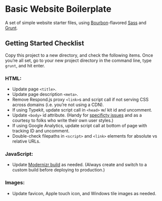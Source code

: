 Basic Website Boilerplate
===========

A set of simple website starter files, using [Bourbon](http://bourbon.io)-flavored [Sass](http://sass-lang.com) and [Grunt](http://gruntjs.com). 

## Getting Started Checklist
Copy this project to a new directory, and check the following items. Once you’re all set, go to your new project directory in the command line, type `grunt`, and hit enter. 

### HTML:
- Update page `<title>`. 
- Update page description `<meta>`. 
- Remove Respond.js proxy `<link>`s and script call if not serving CSS across domains (i.e. you’re not using a CDN). 
- If using Typekit, update script call in `<head>` w/ kit id and uncomment. 
- Update `<body>` id attribute. (Handy for [specificty issues](http://css-tricks.com/id-your-body-for-greater-css-control-and-specificity/) and as a courtesy to folks who write their own user styles.)
- If using Google Analytics, update script call at bottom of page with tracking ID and uncomment.  
- Double-check filepaths in `<script>` and `<link>` elements for absolute vs relative URLs. 

### JavaScript:
- Update [Modernizr build](http://modernizr.com/download/) as needed. (Always create and switch to a custom build before deploying to production.) 

### Images: 
- Update favicon, Apple touch icon, and Windows tile images as needed. 
